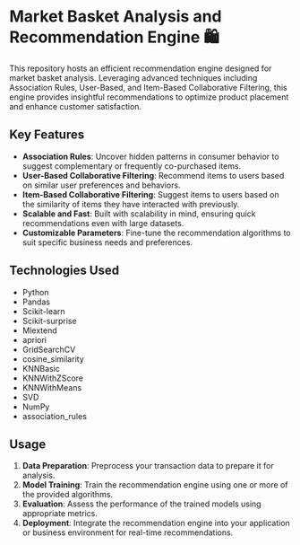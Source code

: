 # Market Basket Analysis and Recommendation Engine 🛍️

This repository hosts an efficient recommendation engine designed for market basket analysis. Leveraging advanced techniques including Association Rules, User-Based, and Item-Based Collaborative Filtering, this engine provides insightful recommendations to optimize product placement and enhance customer satisfaction.

## Key Features
- **Association Rules**: Uncover hidden patterns in consumer behavior to suggest complementary or frequently co-purchased items.
- **User-Based Collaborative Filtering**: Recommend items to users based on similar user preferences and behaviors.
- **Item-Based Collaborative Filtering**: Suggest items to users based on the similarity of items they have interacted with previously.
- **Scalable and Fast**: Built with scalability in mind, ensuring quick recommendations even with large datasets.
- **Customizable Parameters**: Fine-tune the recommendation algorithms to suit specific business needs and preferences.

## Technologies Used
- Python
- Pandas
- Scikit-learn
- Scikit-surprise
- Mlextend
- apriori
- GridSearchCV
- cosine_similarity
- KNNBasic
- KNNWithZScore
- KNNWithMeans
- SVD
- NumPy
- association_rules

## Usage
1. **Data Preparation**: Preprocess your transaction data to prepare it for analysis.
2. **Model Training**: Train the recommendation engine using one or more of the provided algorithms.
3. **Evaluation**: Assess the performance of the trained models using appropriate metrics.
4. **Deployment**: Integrate the recommendation engine into your application or business environment for real-time recommendations.

